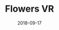 ---
title: "Flowers VR"
path: "/flowers"
date: '2018-09-17'
url: "https://fernand0aguilar.github.io/flowers-vr/prototype"
code: "https://github.com/fernand0aguilar/flowers-vr"
more: ""
year: "2018"
category: 'VR App'
description: "Virtual Reality System for visualizing information. Learned more about javascript full-stack applications, being able to design, project and build a non-trivial project from scratch."
thumbnail: "flowers.gif"
type: "experiment"
---